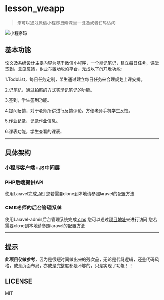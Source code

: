 # lesson_weapp
> 您可以通过微信小程序搜索课堂一键通或者扫码访问

![小程序码](https://github.com/vampirebitter/lesson_weapp/blob/master/gh_824c2f54abbf_344.jpg)

## 基本功能

论文及系统设计主要内容为基于微信小程序，一个能记笔记，建立每日任务，课堂签到，意见反馈，作业布置功能的平台，完成以下的开发功能:

1.TodoList，每日任务定制，学生通过建立每日任务来合理规划上课安排。

2.记笔记，通过拍照的方式实现记笔记的功能。

3.签到，学生签到功能。

4.提问反馈，对于老师所讲进行反馈评论，方便老师手机学生反馈。

5.作业记录，记录作业信息。

6.课表功能，学生查看的课表。


-------

## 具体架构

### 小程序客户端+JS中间层

### PHP后端提供API
使用Laravel完成,[API](https://github.com/vampirebitter/weapp_lesson_backend)
您若需要clone到本地请参照laravel的配置方法

### CMS老师的后台管理系统
使用Laravel-admin后台管理系统完成,[cms](https://github.com/vampirebitter/weapp_lesson_cms)
您可以通过[项目地址](https://cms.vampirebitter.top)来进行访问
您若需要clone到本地请参照laravel的配置方法

------

## 提示

**此项目仅做参考**，因为是很短时间做出来的残次品，无论是代码逻辑，还是代码风格，或是页面布局，亦或是完整度都是不够的，只是实现了功能！！


## LICENSE
MIT
